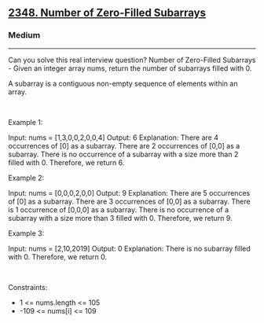 <h2><a href="https://leetcode.com/problems/number-of-zero-filled-subarrays/">2348. Number of Zero-Filled Subarrays</a></h2><h3>Medium</h3><hr>Can you solve this real interview question? Number of Zero-Filled Subarrays - Given an integer array nums, return the number of subarrays filled with 0.

A subarray is a contiguous non-empty sequence of elements within an array.

 

Example 1:


Input: nums = [1,3,0,0,2,0,0,4]
Output: 6
Explanation: 
There are 4 occurrences of [0] as a subarray.
There are 2 occurrences of [0,0] as a subarray.
There is no occurrence of a subarray with a size more than 2 filled with 0. Therefore, we return 6.

Example 2:


Input: nums = [0,0,0,2,0,0]
Output: 9
Explanation:
There are 5 occurrences of [0] as a subarray.
There are 3 occurrences of [0,0] as a subarray.
There is 1 occurrence of [0,0,0] as a subarray.
There is no occurrence of a subarray with a size more than 3 filled with 0. Therefore, we return 9.


Example 3:


Input: nums = [2,10,2019]
Output: 0
Explanation: There is no subarray filled with 0. Therefore, we return 0.


 

Constraints:

 * 1 <= nums.length <= 105
 * -109 <= nums[i] <= 109